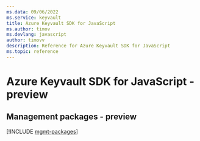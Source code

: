 ```yaml
---
ms.data: 09/06/2022
ms.service: keyvault
title: Azure Keyvault SDK for JavaScript
ms.author: timov
ms.devlang: javascript
author: timovv
description: Reference for Azure Keyvault SDK for JavaScript
ms.topic: reference
---
```

# Azure Keyvault SDK for JavaScript - preview

## Management packages - preview
[!INCLUDE [mgmt-packages](keyvault-mgmt-index.md)]
